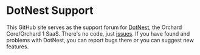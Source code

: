 # DotNest Support

This GitHub site serves as the support forum for [DotNest](https://dotnest.com/), the Orchard Core/Orchard 1 SaaS. There's no code, just [issues](https://github.com/Lombiq/DotNest-Support/issues). If you have found and problems with DotNest, you can report bugs there or you can suggest new features.
